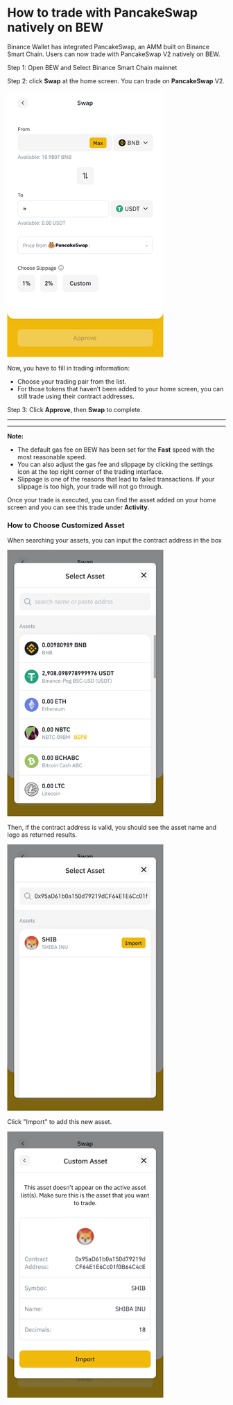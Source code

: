 # How to trade with PancakeSwap natively on BEW

Binance Wallet has integrated PancakeSwap, an AMM built on Binance Smart Chain. Users can now trade with PancakeSwap V2 natively on BEW.

Step 1: Open BEW and Select Binance Smart Chain mainnet

Step 2: click **Swap** at the home screen. You can trade on **PancakeSwap** V2.

![](<../../.gitbook/assets/1-1 Swap.png>)



Now, you have to fill in trading information:

* Choose your trading pair from the list.
* For those tokens that haven’t been added to your home screen, you can still trade using their contract addresses.

Step 3: Click **Approve**, then **Swap** to complete.

****

****

**Note:**

* The default gas fee on BEW has been set for the **Fast** speed with the most reasonable speed.
* You can also adjust the gas fee and slippage by clicking the settings icon at the top right corner of the trading interface.
* Slippage is one of the reasons that lead to failed transactions. If your slippage is too high, your trade will not go through.

Once your trade is executed, you can find the asset added on your home screen and you can see this trade under **Activity**.



### How to Choose Customized Asset

When searching your assets, you can input the contract address in the box

![](<../../.gitbook/assets/1- Select Asset.png>)



Then, if the contract address is valid, you should see the asset name and logo as returned results.

![](<../../.gitbook/assets/1-1 paste address.png>)

Click "Import" to add this new asset.

![](<../../.gitbook/assets/1-2 comfirm asset.png>)





